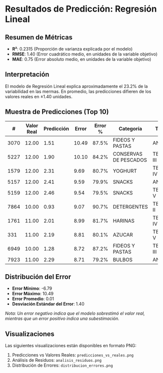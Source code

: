# Resultados de Predicción: Regresión Lineal

## Resumen de Métricas

- **R²**: 0.2315 (Proporción de varianza explicada por el modelo)
- **RMSE**: 1.40 (Error cuadrático medio, en unidades de la variable objetivo)
- **MAE**: 0.75 (Error absoluto medio, en unidades de la variable objetivo)

## Interpretación

El modelo de Regresión Lineal explica aproximadamente el 23.2% de la variabilidad en las mermas. 
En promedio, las predicciones difieren de los valores reales en ±1.40 unidades.

## Muestra de Predicciones (Top 10)

| # | Valor Real | Predicción | Error | Error % | Categoría | Tienda |
|---|------------|------------|--------|---------|-----------|---------|
| 3070 | 12.00 | 1.51 | 10.49 | 87.5% | FIDEOS Y PASTAS | ANGOL |
| 5227 | 12.00 | 1.90 | 10.10 | 84.2% | CONSERVAS DE PESCADOS | TEMUCO III |
| 1579 | 12.00 | 2.31 | 9.69 | 80.7% | YOGHURT | TEMUCO IV |
| 5157 | 12.00 | 2.41 | 9.59 | 79.9% | SNACKS | ANGOL |
| 5159 | 12.00 | 2.46 | 9.54 | 79.5% | SNACKS | TEMUCO V |
| 7864 | 10.00 | 0.93 | 9.07 | 90.7% | DETERGENTES | TEMUCO II |
| 1761 | 11.00 | 2.01 | 8.99 | 81.7% | HARINAS | TEMUCO IV |
| 331 | 11.00 | 2.19 | 8.81 | 80.1% | AZUCAR | TEMUCO V |
| 6949 | 10.00 | 1.28 | 8.72 | 87.2% | FIDEOS Y PASTAS | TEMUCO III |
| 7923 | 11.00 | 2.29 | 8.71 | 79.2% | BULBOS | ANGOL |

## Distribución del Error

- **Error Mínimo**: -6.79
- **Error Máximo**: 10.49
- **Error Promedio**: 0.01
- **Desviación Estándar del Error**: 1.40

*Nota: Un error negativo indica que el modelo sobrestimó el valor real, mientras que un error positivo indica una subestimación.*

## Visualizaciones
Las siguientes visualizaciones están disponibles en formato PNG:
1. Predicciones vs Valores Reales: `predicciones_vs_reales.png`
2. Análisis de Residuos: `analisis_residuos.png`
3. Distribución de Errores: `distribucion_errores.png`

